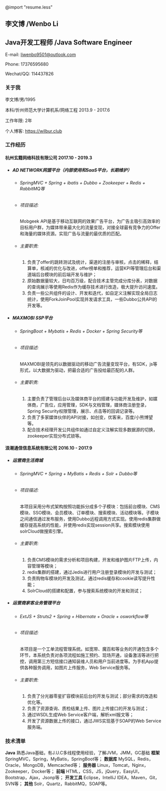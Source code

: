 @import "resume.less"
<head>
    <link href="https://fonts.googleapis.com/css?family=Noto+Sans+SC|Source+Code+Pro:500&display=swap&subset=chinese-simplified" rel="stylesheet">
    <link href="https://cdn.bootcss.com/font-awesome/5.8.2/css/all.min.css" rel="stylesheet" >
</head>

## 李文博 <span class="titleEng">/Wenbo Li</span>
## Java开发工程师 <span class="titleEng">/Java Software Engineer</span>

<i class="fas fa-envelope"></i> E-mail: liwenbo9501@outlook.com

<i class="fas fa-phone"></i> Phone: 17376595680

<i class="fab fa-weixin"></i> Wechat/QQ: 114437826
### <i class="fas fa-tag"></i> 关于我
李文博/男/1995

本科/忻州师范大学计算机系/网络工程 2013.9 - 2017.6

工作年限: 2年

个人博客: <https://wilbur.club>

### <i class="fas fa-list"></i> 工作经历
#### 杭州玄籍网络科技有限公司 2017.10 - 2019.3
* ##### AD NETWORK网盟平台（内部使用和SaaS平台，长期维护）
    * ###### SpringMVC + Spring + ibatis + Dubbo + Zookeeper + Redis + RabbitMQ等
    * ###### 项目描述:
        Mobgeek API是基于移动互联网的效果广告平台，为广告主吸引高效率的目标用户群，为媒体带来最大化的流量变现，对接全球最有竞争力的Offer和海量的媒体资源。实现广告与流量的最优质的匹配。
    * ###### 主要职责:
        1. 负责了offer的跳转测试及统计，渠道的注册与审核，点击的稀释，结算单，核减的优化与改进，offer榜单和推荐，运营KPI等管理后台和渠道端后台模块的前后端开发与维护；
        2. 原始数据量较大，日均百万级，配合技术主管完成分库分表，对数据的查询展示等使用Redis作为缓存技术进行改造，极大提升访问速度。
        3. 负责一些公共组件的设计、开发和迭代，如自定义注解实现全局日志统计，使用ForkJoinPool实现并发请求工具，一些Dubbo公共API的开发等。
* ##### MAXMOBI SSP平台
    * ###### SpringBoot + Mybatis + Redis + Docker + Spring Security等

    * ###### 项目描述:
        MAXMOBI是领先的以数据驱动的移动广告流量变现平台，有SDK，js等形式，以大数据为驱动，把最合适的广告投给最匹配的人群。
    * ###### 主要职责:
        1. 主要负责了管理后台以及媒体商平台的搭建与功能开发及维护，如媒体商，广告位，应用管理，SDK与文档管理，媒体商注册登录，Spring Security权限管理，展示、点击等的回调记录等。
        2. 负责了多家媒体伙伴的API对接，如创变，优客来，百度/小熊博望等。
        3. 配合技术经理开发公共组件如通过自定义注解实现多数据源的切换，zookeeper实现分布式锁等。

#### 浪潮通信信息系统有限公司 2016.10 - 2017.9
* ##### 运营商生活商城
    * ###### SpringMVC + Spring + MyBatis + Redis + Solr + Dubbo等
    * ###### 项目描述:
        本项目采用分布式架构按照功能拆分成多个子模块：包括前台模块、CMS模块、SSO模块、会员模块、订单模块、搜索模块、活动模块等。子模块之间通信通过发布服务，使用Dubbo远程调用方式实现。使用redis集群做缓存提高系统的性能，并使用redis实现session共享。搜索模块使用solrCloud做搜索引擎。
    * ###### 主要职责:
        1. 负责CMS模块的需求分析和项目构建，开发和维护图片FTP上传，内容管理等模块；
        2. redis集群的搭建，通过Jedis进行用户注册登录模块的开发与测试；
        3. 负责购物车模块的开发及测试，通过redis缓存和cookie读写提升性能；
        4. SolrCloud的搭建和配置，参与搜索系统模块的开发和测试；
* ##### 运营商家客业务管理平台
    * ###### ExtJS + Struts2 + Spring + Hibernate + Oracle + osworkflow等
    * ###### 项目描述:
        本项目是一个工单流程管理系统。如宽带、魔百和等业务的开通包含多个环节，本系统负责对各项流程如施工预约、现场开通，设备激活等进行把控，调用第三方短信接口通知装维人员和用户当前进度等。为手机App提供各种服务调用，如图片上传服务，Web Service服务等。
    * ###### 主要职责:
        1. 负责了分光器零星扩容模块前后台的开发与测试；部分需求的改造和优化等。
        2. 负责了资源查询、质检结果上传、图片上传接口的开发与测试；
        3. 通过WSDL生成Web Service客户端，解析xml报文等；
        4. 开发了资源数据上传的接口，通过JWS实现基于SOAP的Web Service服务端。
### <i class="fas fa-code"></i> 技术清单
<i class="fas fa-coffee"></i> **Java** 熟悉Java基础，有J.U.C多线程使用经验，了解JVM，JMM，GC基础
<i class="fas fa-leaf"></i> **框架** SpringMVC，Spring，MyBatis，SpringBoot等；
<i class="fas fa-database"></i> **数据库** MySQL，Redis，Oracle，MongoDB，Memcached等；
<i class="fas fa-server"></i> **服务器** Linux，Tomcat，Nginx，Zookeeper，Docker等；
<i class="fas fa-laptop-code"></i> **前端** HTML，CSS，JS，jQuery，EasyUI，Bootstrap，Ajax，Jsonp等；
<i class="fas fa-wrench"></i> **开发工具** Eclipse，IntelliJ IDEA，Maven，Git，SVN等；
<i class="fas fa-code-branch"></i> **其他** Solr，Quartz，RabbitMQ，SOAP等。